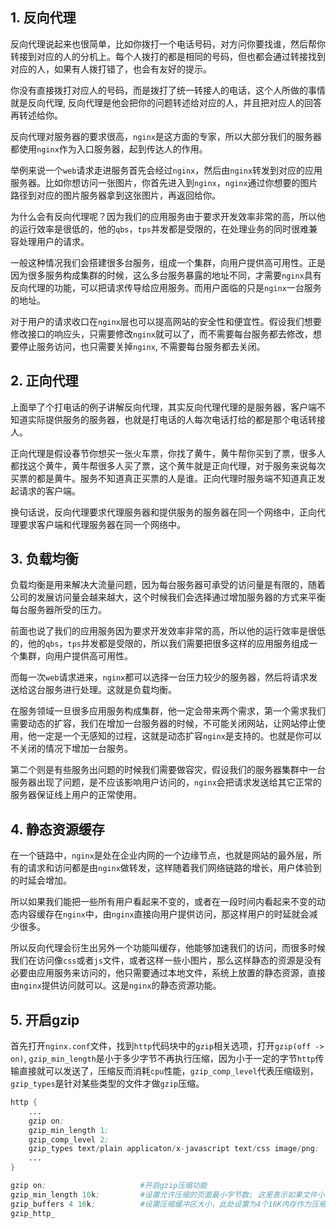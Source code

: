 ## 1. 反向代理

反向代理说起来也很简单，比如你拨打一个电话号码，对方问你要找谁，然后帮你转接到对应的人的分机上。每个人拨打的都是相同的号码，但也都会通过转接找到对应的人，如果有人拨打错了，也会有友好的提示。

你没有直接拨打对应人的号码，而是拨打了统一转接人的电话，这个人所做的事情就是反向代理, 反向代理是他会把你的问题转述给对应的人，并且把对应人的回答再转述给你。

反向代理对服务器的要求很高，```nginx```是这方面的专家，所以大部分我们的服务器都使用```nginx```作为入口服务器，起到传达人的作用。

举例来说一个```web```请求走进服务首先会经过```nginx```，然后由```nginx```转发到对应的应用服务器。比如你想访问一张图片，你首先进入到```nginx```，```nginx```通过你想要的图片路径到对应的图片服务器拿到这张图片，再返回给你。

为什么会有反向代理呢？因为我们的应用服务由于要求开发效率非常的高，所以他的运行效率是很低的，他的```qbs```，```tps```并发都是受限的，在处理业务的同时很难兼容处理用户的请求。

一般这种情况我们会搭建很多台服务，组成一个集群，向用户提供高可用性。正是因为很多服务构成集群的时候，这么多台服务暴露的地址不同，才需要```nginx```具有反向代理的功能，可以把请求传导给应用服务。而用户面临的只是```nginx```一台服务的地址。

对于用户的请求收口在```nginx```层也可以提高网站的安全性和便宜性。假设我们想要修改接口的响应头，只需要修改```nginx```就可以了，而不需要每台服务都去修改，想要停止服务访问，也只需要关掉```nginx```, 不需要每台服务都去关闭。

## 2. 正向代理

上面举了个打电话的例子讲解反向代理，其实反向代理代理的是服务器，客户端不知道实际提供服务的服务器，也就是打电话的人每次电话打给的都是那个电话转接人。

正向代理是假设春节你想买一张火车票，你找了黄牛，黄牛帮你买到了票，很多人都找这个黄牛，黄牛帮很多人买了票，这个黄牛就是正向代理，对于服务来说每次买票的都是黄牛。服务不知道真正买票的人是谁。正向代理时服务端不知道真正发起请求的客户端。

换句话说，反向代理要求代理服务器和提供服务的服务器在同一个网络中，正向代理要求客户端和代理服务器在同一个网络中。

## 3. 负载均衡

负载均衡是用来解决大流量问题，因为每台服务器可承受的访问量是有限的，随着公司的发展访问量会越来越大，这个时候我们会选择通过增加服务器的方式来平衡每台服务器所受的压力。

前面也说了我们的应用服务因为要求开发效率非常的高，所以他的运行效率是很低的，他的```qbs```，```tps```并发都是受限的，所以我们需要把很多这样的应用服务组成一个集群，向用户提供高可用性。

而每一次```web```请求进来，```nginx```都可以选择一台压力较少的服务器，然后将请求发送给这台服务进行处理。这就是负载均衡。

在服务领域一旦很多应用服务构成集群，他一定会带来两个需求，第一个需求我们需要动态的扩容，我们在增加一台服务器的时候，不可能关闭网站，让网站停止使用，他一定是一个无感知的过程，这就是动态扩容```nginx```是支持的。也就是你可以不关闭的情况下增加一台服务。

第二个则是有些服务出问题的时候我们需要做容灾，假设我们的服务器集群中一台服务器出现了问题，是不应该影响用户访问的，```nginx```会把请求发送给其它正常的服务器保证线上用户的正常使用。

## 4. 静态资源缓存

在一个链路中，```nginx```是处在企业内网的一个边缘节点，也就是网站的最外层，所有的请求和访问都是由```nginx```做转发，这样随着我们网络链路的增长，用户体验到的时延会增加。

所以如果我们能把一些所有用户看起来不变的，或者在一段时间内看起来不变的动态内容缓存在```nginx```中，由```nginx```直接向用户提供访问，那这样用户的时延就会减少很多。

所以反向代理会衍生出另外一个功能叫缓存，他能够加速我们的访问，而很多时候我们在访问像```css```或者```js```文件，或者这样一些小图片，那么这样静态的资源是没有必要由应用服务来访问的，他只需要通过本地文件，系统上放置的静态资源，直接由```nginx```提供访问就可以。这是```nginx```的静态资源功能。

## 5. 开启gzip

首先打开```nginx.conf```文件，找到```http```代码块中的```gzip```相关选项，打开```gzip(off -> on)```, ```gzip_min_length```是小于多少字节不再执行压缩，因为小于一定的字节```http```传输直接就可以发送了，压缩反而消耗```cpu```性能，```gzip_comp_level```代表压缩级别，```gzip_types```是针对某些类型的文件才做```gzip```压缩。

```s
http {
    ...
    gzip on;
    gzip_min_length 1;
    gzip_comp_level 2;
    gzip_types text/plain applicaton/x-javascript text/css image/png;
    ...
}
```

```s
gzip on;                     #开启gzip压缩功能
gzip_min_length 10k;         #设置允许压缩的页面最小字节数; 这里表示如果文件小于10个字节，就不用压缩，因为没有意义，本来就很小.
gzip_buffers 4 16k;          #设置压缩缓冲区大小，此处设置为4个16K内存作为压缩结果流缓存
gzip_http_